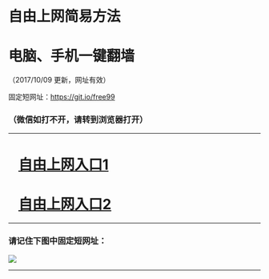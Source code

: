 ﻿# 自由上网简易方法

# 电脑、手机一键翻墙

（2017/10/09 更新，网址有效）

固定短网址：https://git.io/free99

### （微信如打不开，请转到浏览器打开）


***





# &nbsp;&nbsp; <a href="http://ft679318174.fwq-tz-1001.info/fwqtz01.html?t=100900131664 " target="_blank">自由上网入口1</a>
# &nbsp;&nbsp; <a href="http://ft2828122330.fwq-tz-1002.info/fwqtz02.html?t=100900114660 " target="_blank">自由上网入口2</a>
***

### 请记住下图中固定短网址：

<img src="https://s3-us-west-2.amazonaws.com/fwq-1001/yjfq-20170905okok.png" /> 


***


